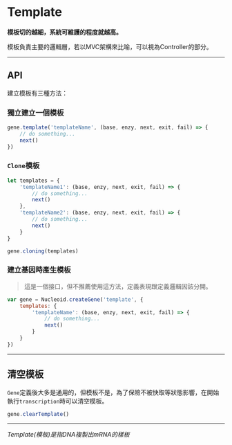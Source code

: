 # Template

**模板切的越細，系統可維護的程度就越高。**

模板負責主要的邏輯層，若以MVC架構來比喻，可以視為Controller的部分。

---

## API

建立模板有三種方法：

### 獨立建立一個模板

```js
gene.template('templateName', (base, enzy, next, exit, fail) => {
    // do something...
    next()
})
```

### `Clone`模板

```js
let templates = {
    'templateName1': (base, enzy, next, exit, fail) => {
        // do something...
        next()
    },
    'templateName2': (base, enzy, next, exit, fail) => {
        // do something...
        next()
    }
}

gene.cloning(templates)
```

### 建立基因時產生模板

>這是一個接口，但不推薦使用這方法，定義表現跟定義邏輯因該分開。

```js
var gene = Nucleoid.createGene('template', {
    templates: {
        'templateName': (base, enzy, next, exit, fail) => {
            // do something...
            next()
        }
    }
})
```

---

## 清空模板

`Gene`定義後大多是通用的，但模板不是，為了保險不被快取等狀態影響，在開始執行`transcription`時可以清空模板。

```js
gene.clearTemplate()
```

---

_Template(模板)是指DNA複製出mRNA的樣板_